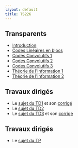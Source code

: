 ```yaml
---
layout: default
title: TS226
---
```


## Transparents
 - [Introduction](/assets/cours/TS226/slides/TS226_intro.pdf)
 - [Codes Linéaires en blocs](/assets/cours/TS226/slides/TS226_codes_lineaires.pdf)
 - [Codes Convolutifs 1](assets/cours/TS226/slides/TS226_codes_convolutifs.pdf)
 - [Codes Convolutifs 2](assets/cours/TS226/slides/TS226_codes_convolutifs_2.pdf)
 - [Codes Convolutifs 3](assets/cours/TS226/slides/TS226_codes_convolutifs_3.pdf)
 - [Théorie de l'information 1](assets/cours/TS226/slides/TS226_IT1.pdf)
 - [Théorie de l'information 2](assets/cours/TS226/slides/TS226_IT2.pdf)

## Travaux dirigés
 - Le [sujet du TD1](/assets/cours/TS226/TD/TD1_TS226.pdf) et son [corrigé](/assets/cours/TS226/TD/corrige_TD1_TS226.pdf)
 - Le [sujet du TD2](/assets/cours/TS226/TD/TD2_TS226.pdf)
 - Le [sujet du TD3](/assets/cours/TS226/TD/TD3_TS226.pdf) et son [corrigé](/assets/cours/TS226/TD/corrige_TD3_TS226.pdf)

## Travaux dirigés
 - Le [sujet du TP](/assets/cours/TS226/TP/TP_TS226.pdf)
